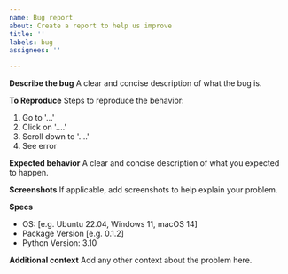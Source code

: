```yaml
---
name: Bug report
about: Create a report to help us improve
title: ''
labels: bug
assignees: ''

---
```


**Describe the bug**
A clear and concise description of what the bug is.

**To Reproduce**
Steps to reproduce the behavior:
1. Go to '...'
2. Click on '....'
3. Scroll down to '....'
4. See error

**Expected behavior**
A clear and concise description of what you expected to happen.

**Screenshots**
If applicable, add screenshots to help explain your problem.

**Specs**
- OS: [e.g. Ubuntu 22.04, Windows 11, macOS 14]
- Package Version [e.g. 0.1.2]
- Python Version: 3.10

**Additional context**
Add any other context about the problem here.
